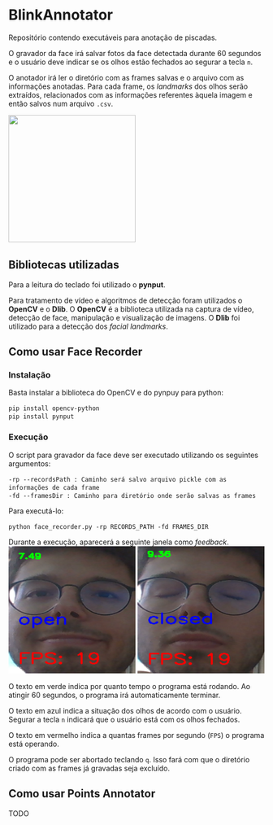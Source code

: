# BlinkAnnotator

Repositório contendo executáveis para anotação de piscadas. 

O gravador da face irá salvar fotos da face detectada durante 60 segundos e o usuário deve indicar se os olhos estão fechados ao segurar a tecla `n`.

O anotador irá ler o diretório com as frames salvas e o arquivo com as informações anotadas. Para cada frame, os *landmarks* dos olhos serão extraídos, relacionados com as informações referentes àquela imagem e então salvos num arquivo `.csv`.

<img src="https://www.pyimagesearch.com/wp-content/uploads/2017/04/facial_landmarks_68markup-768x619.jpg" width="250" height="250">

## Bibliotecas utilizadas
Para a leitura do teclado foi utilizado o **pynput**.

Para tratamento de vídeo e algoritmos de detecção foram utilizados o **OpenCV** e o **Dlib**.
O **OpenCV** é a biblioteca utilizada na captura de vídeo, detecção de face, manipulação e visualização de imagens.
O **Dlib** foi utilizado para a detecção dos *facial landmarks*.

## Como usar Face Recorder
### Instalação
Basta instalar a biblioteca do OpenCV e do pynpuy para python: 
```
pip install opencv-python
pip install pynput
```
### Execução
O script para gravador da face deve ser executado utilizando os seguintes argumentos:
```
-rp --recordsPath : Caminho será salvo arquivo pickle com as informações de cada frame
-fd --framesDir : Caminho para diretório onde serão salvas as frames
```

Para executá-lo:
```
python face_recorder.py -rp RECORDS_PATH -fd FRAMES_DIR
```

Durante a execução, aparecerá a seguinte janela como *feedback*.
<br>
<img src="./assets/open.png" width="250" height="250">
<img src="./assets/closed.png" width="250" height="250">

O texto em verde indica por quanto tempo o programa está rodando. Ao atingir 60 segundos, o programa irá automaticamente terminar.

O texto em azul indica a situação dos olhos de acordo com o usuário. Segurar a tecla `n` indicará que o usuário está com os olhos fechados.

O texto em vermelho indica a quantas frames por segundo (`FPS`) o programa está operando. 

O programa pode ser abortado teclando `q`. Isso fará com que o diretório criado com as frames já gravadas seja excluído.

## Como usar Points Annotator
TODO
